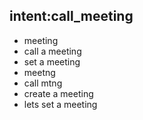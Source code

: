 ## intent:call_meeting
- meeting
- call a meeting
- set a meeting
- meetng
- call mtng
- create a meeting
- lets set a meeting
